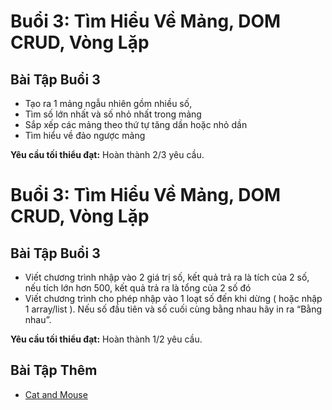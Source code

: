 # Buổi 3: Tìm Hiểu Về Mảng, DOM CRUD, Vòng Lặp

## Bài Tập Buổi 3
- Tạo ra 1 mảng ngẫu nhiên gồm nhiều số, 
- Tìm số lớn nhất và số nhỏ nhất trong mảng
- Sắp xếp các mảng theo thứ tự tăng dần hoặc nhỏ dần
- Tìm hiểu về đảo ngược mảng

**Yêu cầu tối thiểu đạt:** Hoàn thành 2/3 yêu cầu.


# Buổi 3: Tìm Hiểu Về Mảng, DOM CRUD, Vòng Lặp

## Bài Tập Buổi 3
- Viết chương trình nhập vào 2 giá trị số, kết quả trả ra là tích của 2 số, nếu tích lớn hơn 500, kết quả trả ra là tổng của 2 số đó
- Viết chương trình cho phép nhập vào 1 loạt số đến khi dừng ( hoặc nhập 1 array/list ). Nếu số đầu tiên và số cuối cùng bằng nhau hãy in ra “Bằng nhau”.


**Yêu cầu tối thiểu đạt:** Hoàn thành 1/2 yêu cầu.

## Bài Tập Thêm
- [Cat and Mouse](https://github.com/chenjiinguyen/AlgorithmExercises/tree/master/CatAndMouse)




